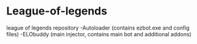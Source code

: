 # League-of-legends
league of legends repository
  -Autoloader (contains ezbot.exe and config files)
  -ELObuddy (main injector, contains main bot and additional addons)
